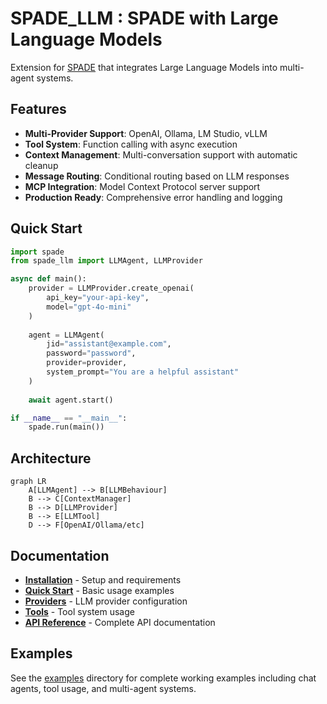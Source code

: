 # SPADE_LLM : SPADE with Large Language Models 

Extension for [SPADE](https://github.com/javipalanca/spade) that integrates Large Language Models into multi-agent systems.

## Features

- **Multi-Provider Support**: OpenAI, Ollama, LM Studio, vLLM
- **Tool System**: Function calling with async execution
- **Context Management**: Multi-conversation support with automatic cleanup
- **Message Routing**: Conditional routing based on LLM responses
- **MCP Integration**: Model Context Protocol server support
- **Production Ready**: Comprehensive error handling and logging

## Quick Start

```python
import spade
from spade_llm import LLMAgent, LLMProvider

async def main():
    provider = LLMProvider.create_openai(
        api_key="your-api-key",
        model="gpt-4o-mini"
    )
    
    agent = LLMAgent(
        jid="assistant@example.com",
        password="password",
        provider=provider,
        system_prompt="You are a helpful assistant"
    )
    
    await agent.start()

if __name__ == "__main__":
    spade.run(main())
```

## Architecture

```mermaid
graph LR
    A[LLMAgent] --> B[LLMBehaviour]
    B --> C[ContextManager]
    B --> D[LLMProvider]
    B --> E[LLMTool]
    D --> F[OpenAI/Ollama/etc]
```

## Documentation

- **[Installation](getting-started/installation.md)** - Setup and requirements
- **[Quick Start](getting-started/quickstart.md)** - Basic usage examples
- **[Providers](guides/providers.md)** - LLM provider configuration
- **[Tools](guides/tools-system.md)** - Tool system usage
- **[API Reference](reference/)** - Complete API documentation

## Examples

See the [examples](https://github.com/sosanzma/spade_llm/tree/main/examples) directory for complete working examples including chat agents, tool usage, and multi-agent systems.
